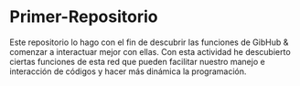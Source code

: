 # Primer-Repositorio
Este repositorio lo hago con el fin de descubrir las funciones de GibHub &amp; comenzar a interactuar mejor con ellas.
Con esta actividad he descubierto ciertas funciones de esta red que pueden facilitar nuestro manejo e interacción de códigos y hacer más dinámica la programación.
